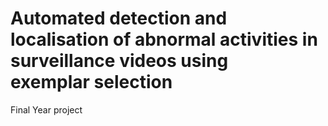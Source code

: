 # Automated detection and localisation of abnormal activities in surveillance videos using exemplar selection
Final Year project
